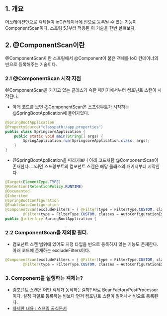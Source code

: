 ## 1. 개요
어노테이션만으로 객체들이 ioC컨테이너에 빈으로 등록될 수 있는 기능이 ComponentScan이다. 스프링 5.1부터 적용된 이 기술을 한번 살펴보자.
## 2. @ComponentScan이란 
@ComponentScan이란 스프링에서 @Component이 붙은 객체를 IoC 컨테이너의 빈으로 등록해주는 기술이다. 
### 2.1 @ComponentScan 시작 지점 
@ComponentScan을 가지고 있는 클래스가 속한 패키지에서부터 컴포넌트 스캔이 시작된다. 

- 아래 코드를 보면 @ComponentScan은 스프링부트가 시작하는 @SpringBootApplication에 들어가있다. 

```java
@SpringBootApplication
@PropertySource("classpath:/app.properties")
public class SpringcoreApplication {
    public static void main(String[] args) {
        SpringApplication.run(SpringcoreApplication.class, args);
    }
}
```

- @SpringBootApplication을 따라가보니 아래 코드처럼 @ComponentScan이 존재한다. 그러면 스프링부트의 컴포넌트 스캔은 해당 클래스의 패키지부터 시작한다. 

```java
@Target(ElementType.TYPE)
@Retention(RetentionPolicy.RUNTIME)
@Documented
@Inherited
@SpringBootConfiguration
@EnableAutoConfiguration
@ComponentScan(excludeFilters = { @Filter(type = FilterType.CUSTOM, classes = TypeExcludeFilter.class),
		@Filter(type = FilterType.CUSTOM, classes = AutoConfigurationExcludeFilter.class) })
public @interface SpringBootApplication {
```

### 2.2 ComponentScan을 제외할 필터.
- 컴포넌트 스캔 범위에 있어도 지정 타입을 빈으로 등록하지 않는 기능도 존재한다. 아래 코드에 존재하는 excludeFilters이다. 

```java
@ComponentScan(excludeFilters = { @Filter(type = FilterType.CUSTOM, classes = TypeExcludeFilter.class),
		@Filter(type = FilterType.CUSTOM, classes = AutoConfigurationExcludeFilter.class) })
```

### 3. Component를 실행하는 객체는?
- 컴포넌트 스캔은 어떤 객체가 동작하는걸까? 바로 BeanFactoryPostProcessor이다. 설정 파일로 등록하는 빈보다 먼저 컴포넌트 스캔이 일어나서 빈으로 등록된다.  
- [자세한 내용 : 스프링 공식문서](https://docs.spring.io/spring-framework/docs/current/javadoc-api/org/springframework/beans/factory/config/BeanFactoryPostProcessor.html)
